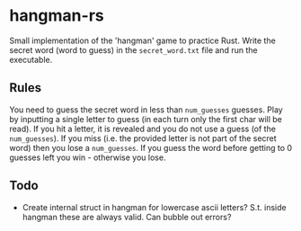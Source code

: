 # hangman-rs

Small implementation of the 'hangman' game to practice Rust. Write the secret word (word to guess) in the `secret_word.txt` file and run the executable.

## Rules

You need to guess the secret word in less than `num_guesses` guesses. Play by inputting a single letter to guess (in each turn only the first char will be read). If you hit a letter, it is revealed and you do not use a guess (of the `num_guesses`). If you miss (i.e. the provided letter is not part of the secret word) then you lose a `num_guesses`. If you guess the word before getting to 0 guesses left you win - otherwise you lose.

## Todo

- Create internal struct in hangman for lowercase ascii letters? S.t. inside hangman these are always valid. Can bubble out errors?
